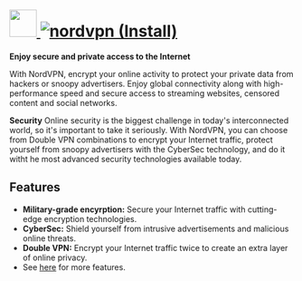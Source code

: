# [<img src="https://cdn.jsdelivr.net/gh/AdmiringWorm/chocolatey-packages@faa11d24ea57cf3a32030d78cc07b04b98250498/icons/nordvpn.png" height="48" width="48" /> ![nordvpn (Install)](https://img.shields.io/chocolatey/v/nordvpn.svg?label=nordvpn%20(Install)&style=for-the-badge)](https://chocolatey.org/packages/nordvpn)

**Enjoy secure and private access to the Internet**

With NordVPN, encrypt your online activity to protect your private data from hackers or snoopy advertisers. Enjoy global connectivity along with high-performance speed and secure access to streaming websites, censored content and social networks.

**Security**
Online security is the biggest challenge in today's interconnected world, so it's important to take it seriously. With NordVPN, you can choose from Double VPN combinations to encrypt your Internet traffic, protect yourself from snoopy advertisers with the CyberSec technology, and do it witht he most advanced security technologies available today.

## Features
- **Military-grade encyrption:** Secure your Internet traffic with cutting-edge encryption technologies.
- **CyberSec:** Shield yourself from intrusive advertisements and malicious online threats.
- **Double VPN:** Encrypt your Internet traffic twice to create an extra layer of online privacy.
- See [here](https://nordvpn.com/features/) for more features.
